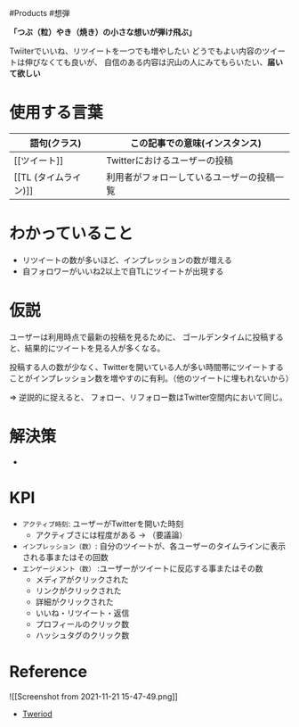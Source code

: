 #Products #想弾

**「つぶ（粒）やき（焼き）の小さな想いが弾け飛ぶ」**

Twiiterでいいね、リツイートを一つでも増やしたい
どうでもよい内容のツイートは伸びなくても良いが、
自信のある内容は沢山の人にみてもらいたい、**届いて欲しい**

# 使用する言葉

| 語句(クラス)         |  この記事での意味(インスタンス) |
| ------------ | ---- |
| [[ツイート]] | Twitterにおけるユーザーの投稿 |
| [[TL (タイムライン)]]|  利用者がフォローしているユーザーの投稿一覧|

# わかっていること

- リツイートの数が多いほど、インプレッションの数が増える
- 自フォロワーがいいね2以上で自TLにツイートが出現する

# 仮説

ユーザーは利用時点で最新の投稿を見るために、
ゴールデンタイムに投稿すると、結果的にツイートを見る人が多くなる。

投稿する人の数が少なく、Twitterを開いている人が多い時間帯にツイートすることがインプレッション数を増やすのに有利。（他のツイートに埋もれないから）

=> 逆説的に捉えると、
フォロー、リフォロー数はTwitter空間内において同じ。

# 解決策

- 

# KPI

- `アクティブ時刻`: ユーザーがTwitterを開いた時刻
	- アクティブさには程度がある → （要議論）
- `インプレッション（数）`:
自分のツイートが、各ユーザーのタイムラインに表示される事またはその回数
- `エンゲージメント（数）` :ユーザーがツイートに反応する事またはその数
	- メディアがクリックされた
	- リンクがクリックされた
	- 詳細がクリックされた
	- いいね・リツイート・返信
	- プロフィールのクリック数
	- ハッシュタグのクリック数

# Reference

![[Screenshot from 2021-11-21 15-47-49.png]]

- [Tweriod](https://ferret-plus.com/8207)
